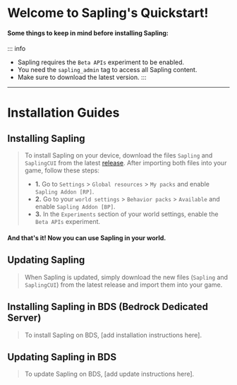 # Welcome to Sapling's Quickstart!

#### Some things to keep in mind before installing Sapling:

::: info
- Sapling requires the `Beta APIs` experiment to be enabled.
- You need the `sapling_admin` tag to access all Sapling content.
- Make sure to download the latest version.
:::

---

# Installation Guides

## Installing Sapling
> To install Sapling on your device, download the files `Sapling` and `SaplingCUI` from the latest [release](https://github.com/SaplingDevs/Sapling/releases). After importing both files into your game, follow these steps:
> - **1.** Go to `Settings` > `Global resources` > `My packs` and enable `Sapling Addon [RP]`.
> - **2.** Go to your `world settings` > `Behavior packs` > `Available` and enable `Sapling Addon [BP]`.
> - **3.** In the `Experiments` section of your world settings, enable the `Beta APIs` experiment.

#### And that's it! Now you can use Sapling in your world.

## Updating Sapling
> When Sapling is updated, simply download the new files (`Sapling` and `SaplingCUI`) from the latest release and import them into your game.

## Installing Sapling in BDS (Bedrock Dedicated Server)
> To install Sapling on BDS, [add installation instructions here].

## Updating Sapling in BDS
> To update Sapling on BDS, [add update instructions here].